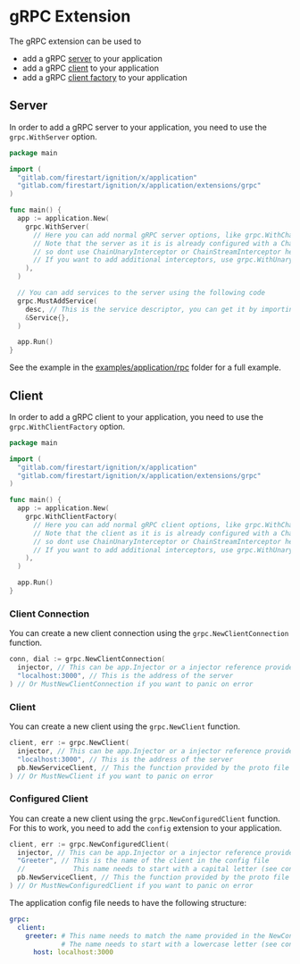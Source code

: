 # gRPC Extension

The gRPC extension can be used to

- add a gRPC [server](#server) to your application
- add a gRPC [client](#client) to your application
- add a gRPC [client factory](#client) to your application

## Server

In order to add a gRPC server to your application, you need to use the `grpc.WithServer` option.

```go
package main

import (
  "gitlab.com/firestart/ignition/x/application"
  "gitlab.com/firestart/ignition/x/application/extensions/grpc"
)

func main() {
  app := application.New(
    grpc.WithServer(
      // Here you can add normal gRPC server options, like grpc.WithChainUnaryInterceptors
      // Note that the server as it is is already configured with a Chain stream and unary interceptors
      // so dont use ChainUnaryInterceptor or ChainStreamInterceptor here unless you want to override the default ones
      // If you want to add additional interceptors, use grpc.WithUnaryInterceptors and grpc.WithStreamInterceptors
    ),
  )

  // You can add services to the server using the following code
  grpc.MustAddService(
    desc, // This is the service descriptor, you can get it by importing the proto file (const desc = pb.<Service>_ServiceDesc)
    &Service{},
  )

  app.Run()
}
```

See the example in the [examples/application/rpc](../../../../examples/application/rpc) folder for a full example.

## Client

In order to add a gRPC client to your application, you need to use the `grpc.WithClientFactory` option.

```go
package main

import (
  "gitlab.com/firestart/ignition/x/application"
  "gitlab.com/firestart/ignition/x/application/extensions/grpc"
)

func main() {
  app := application.New(
    grpc.WithClientFactory(
      // Here you can add normal gRPC client options, like grpc.WithChainUnaryInterceptors
      // Note that the client as it is is already configured with a Chain stream and unary interceptors
      // so dont use ChainUnaryInterceptor or ChainStreamInterceptor here unless you want to override the default ones
      // If you want to add additional interceptors, use grpc.WithUnaryInterceptors and grpc.WithStreamInterceptors
    ),
  )

  app.Run()
}
```

### Client Connection

You can create a new client connection using the `grpc.NewClientConnection` function.

```go
conn, dial := grpc.NewClientConnection(
  injector, // This can be app.Injector or a injector reference provided in a Provide function
  "localhost:3000", // This is the address of the server
) // Or MustNewClientConnection if you want to panic on error
```

### Client

You can create a new client using the `grpc.NewClient` function.

```go
client, err := grpc.NewClient(
  injector, // This can be app.Injector or a injector reference provided in a Provide function
  "localhost:3000", // This is the address of the server
  pb.NewServiceClient, // This the function provided by the proto file (pb.New<Service>Client)
) // Or MustNewClient if you want to panic on error
```

### Configured Client

You can create a new client using the `grpc.NewConfiguredClient` function. For this to work, 
you need to add the `config` extension to your application.

```go
client, err := grpc.NewConfiguredClient(
  injector, // This can be app.Injector or a injector reference provided in a Provide function
  "Greeter", // This is the name of the client in the config file
  //            This name needs to start with a capital letter (see config package for more info)
  pb.NewServiceClient, // This the function provided by the proto file (pb.New<Service>Client)
) // Or MustNewConfiguredClient if you want to panic on error
```

The application config file needs to have the following structure:

```yaml
grpc:
  client:
    greeter: # This name needs to match the name provided in the NewConfiguredClient function
             # The name needs to start with a lowercase letter (see config package for more info)
      host: localhost:3000
```